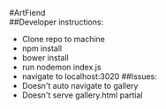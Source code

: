 #ArtFiend  
##Developer instructions:  
- Clone repo to machine
- npm install
- bower install
- run nodemon index.js
- navigate to localhost:3020
##Issues:  
- Doesn't auto navigate to gallery
- Doesn't serve gallery.html partial